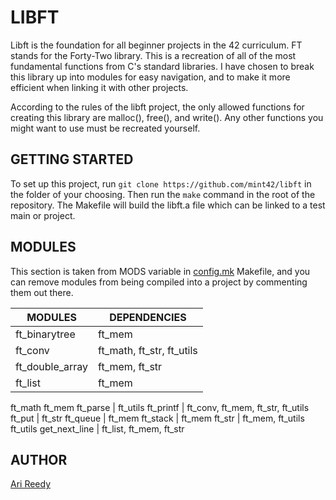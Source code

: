 # LIBFT

Libft is the foundation for all beginner projects in the 42 curriculum. FT stands for the Forty-Two library. This is a recreation of all of the most fundamental functions from C's standard libraries. I have chosen to break this library up into modules for easy navigation, and to make it more efficient when linking it with other projects.

According to the rules of the libft project, the only allowed functions for creating this library are malloc(), free(), and write(). Any other functions you might want to use must be recreated yourself.

## GETTING STARTED

To set up this project, run `git clone https://github.com/mint42/libft` in the folder of your choosing. Then run the `make` command in the root of the repository. The Makefile will build the libft.a file which can be linked to a test main or project.

## MODULES

This section is taken from MODS variable in [config.mk](https://github.com/mint42/libft/blob/master/config.mk) Makefile, and you can remove modules from being compiled into a project by commenting them out there.

MODULES | DEPENDENCIES
--- | ---
ft_binarytree | ft_mem
ft_conv | ft_math, ft_str, ft_utils
ft_double_array | ft_mem, ft_str
ft_list | ft_mem
ft_math
ft_mem
ft_parse | ft_utils
ft_printf | ft_conv, ft_mem, ft_str, ft_utils
ft_put | ft_str
ft_queue | ft_mem
ft_stack | ft_mem
ft_str | ft_mem, ft_utils
ft_utils
get_next_line | ft_list, ft_mem, ft_str

## AUTHOR

[Ari Reedy](https://github.com/mint42)
